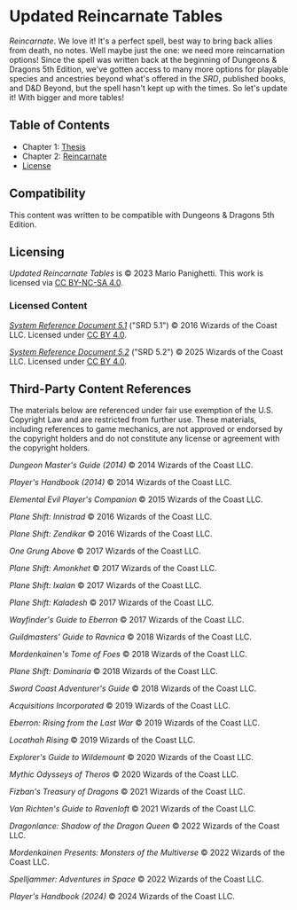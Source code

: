 # Updated Reincarnate Tables

_Reincarnate_. We love it! It's a perfect spell, best way to bring back allies from death, no notes. Well maybe just the one: we need more reincarnation options! Since the spell was written back at the beginning of Dungeons & Dragons 5th Edition, we've gotten access to many more options for playable species and ancestries beyond what's offered in the _SRD_, published books, and D&D Beyond, but the spell hasn't kept up with the times. So let's update it! With bigger and more tables!

## Table of Contents

- Chapter 1: [Thesis](ch-1-thesis.md)
- Chapter 2: [Reincarnate](ch-2-reincarnate.md)
- [License](LICENSE.md)

## Compatibility

This content was written to be compatible with Dungeons & Dragons 5th Edition.

## Licensing

_Updated Reincarnate Tables_ is © 2023 Mario Panighetti. This work is licensed via [CC BY-NC-SA 4.0](https://creativecommons.org/licenses/by-nc-sa/4.0/legalcode).

### Licensed Content

_[System Reference Document 5.1](https://dndbeyond.com/srd)_ ("SRD 5.1") © 2016 Wizards of the Coast LLC. Licensed under [CC BY 4.0](https://creativecommons.org/licenses/by/4.0/legalcode).

_[System Reference Document 5.2](https://www.dndbeyond.com/srd)_ ("SRD 5.2") © 2025 Wizards of the Coast LLC. Licensed under [CC BY 4.0](https://creativecommons.org/licenses/by/4.0/legalcode).

## Third-Party Content References

The materials below are referenced under fair use exemption of the U.S. Copyright Law and are restricted from further use. These materials, including references to game mechanics, are not approved or endorsed by the copyright holders and do not constitute any license or agreement with the copyright holders.

_Dungeon Master's Guide (2014)_ © 2014 Wizards of the Coast LLC.

_Player's Handbook (2014)_ © 2014 Wizards of the Coast LLC.

_Elemental Evil Player's Companion_ © 2015 Wizards of the Coast LLC.

_Plane Shift: Innistrad_ © 2016 Wizards of the Coast LLC.

_Plane Shift: Zendikar_ © 2016 Wizards of the Coast LLC.

_One Grung Above_ © 2017 Wizards of the Coast LLC.

_Plane Shift: Amonkhet_ © 2017 Wizards of the Coast LLC.

_Plane Shift: Ixalan_ © 2017 Wizards of the Coast LLC.

_Plane Shift: Kaladesh_ © 2017 Wizards of the Coast LLC.

_Wayfinder's Guide to Eberron_ © 2017 Wizards of the Coast LLC.

_Guildmasters' Guide to Ravnica_ © 2018 Wizards of the Coast LLC.

_Mordenkainen's Tome of Foes_ © 2018 Wizards of the Coast LLC.

_Plane Shift: Dominaria_ © 2018 Wizards of the Coast LLC.

_Sword Coast Adventurer's Guide_ © 2018 Wizards of the Coast LLC.

_Acquisitions Incorporated_ © 2019 Wizards of the Coast LLC.

_Eberron: Rising from the Last War_ © 2019 Wizards of the Coast LLC.

_Locathah Rising_ © 2019 Wizards of the Coast LLC.

_Explorer's Guide to Wildemount_ © 2020 Wizards of the Coast LLC.

_Mythic Odysseys of Theros_ © 2020 Wizards of the Coast LLC.

_Fizban's Treasury of Dragons_ © 2021 Wizards of the Coast LLC.

_Van Richten's Guide to Ravenloft_ © 2021 Wizards of the Coast LLC.

_Dragonlance: Shadow of the Dragon Queen_ © 2022 Wizards of the Coast LLC.

_Mordenkainen Presents: Monsters of the Multiverse_ © 2022 Wizards of the Coast LLC.

_Spelljammer: Adventures in Space_ © 2022 Wizards of the Coast LLC.

_Player's Handbook (2024)_ © 2024 Wizards of the Coast LLC.
